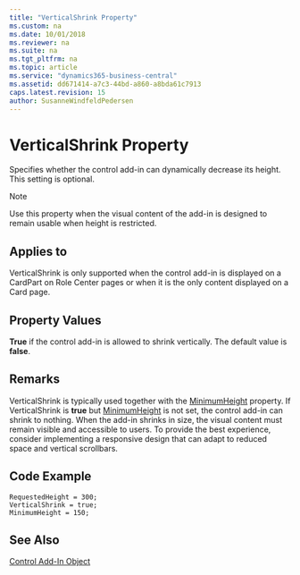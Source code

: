 ```yaml
---
title: "VerticalShrink Property"
ms.custom: na
ms.date: 10/01/2018
ms.reviewer: na
ms.suite: na
ms.tgt_pltfrm: na
ms.topic: article
ms.service: "dynamics365-business-central"
ms.assetid: dd671414-a7c3-44bd-a860-a8bda61c7913
caps.latest.revision: 15
author: SusanneWindfeldPedersen
---
```


 

# VerticalShrink Property
Specifies whether the control add-in can dynamically decrease its height. This setting is optional. 

> [!NOTE]
> Use this property when the visual content of the add-in is designed to remain usable when height is restricted.

## Applies to
VerticalShrink is only supported when the control add-in is displayed on a CardPart on Role Center pages or when it is the only content displayed on a Card page.
  
## Property Values 
**True** if the control add-in is allowed to shrink vertically. The default value is **false**. 

## Remarks
VerticalShrink is typically used together with the [MinimumHeight](devenv-minimumheight-property.md) property. If VerticalShrink is **true** but [MinimumHeight](devenv-minimumheight-property.md) is not set, the control add-in can shrink to nothing.
When the add-in shrinks in size, the visual content must remain visible and accessible to users. To provide the best experience, consider implementing a responsive design that can adapt to reduced space and vertical scrollbars.

  
## Code Example
```
RequestedHeight = 300;
VerticalShrink = true;
MinimumHeight = 150;
```

## See Also  
[Control Add-In Object](../devenv-control-addin-object.md)   
 